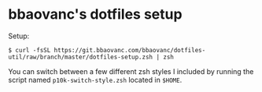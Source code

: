 # bbaovanc's dotfiles setup

Setup:

```shell
$ curl -fsSL https://git.bbaovanc.com/bbaovanc/dotfiles-util/raw/branch/master/dotfiles-setup.zsh | zsh
```

You can switch between a few different zsh styles I included by running the script named `p10k-switch-style.zsh` located in `$HOME`.
